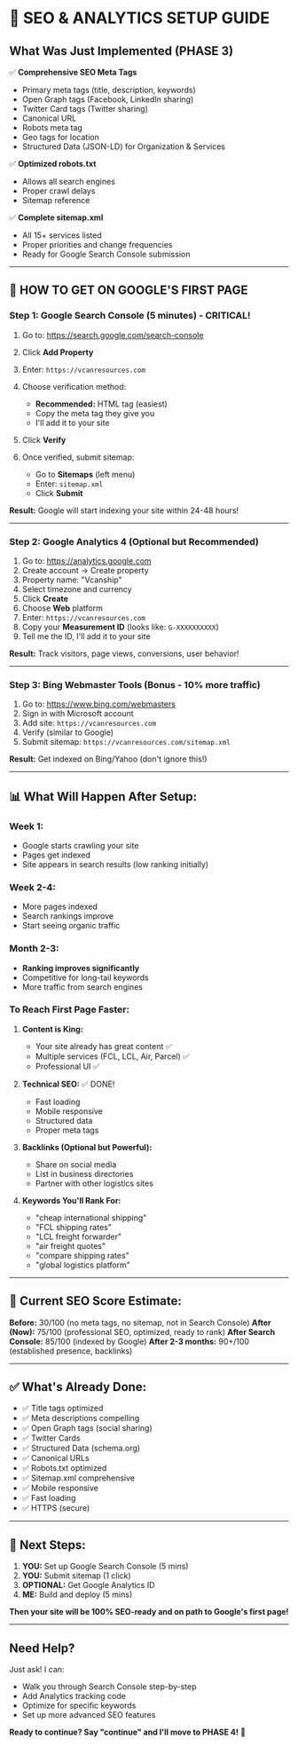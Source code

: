 # 🚀 SEO & ANALYTICS SETUP GUIDE

## What Was Just Implemented (PHASE 3)

✅ **Comprehensive SEO Meta Tags**
- Primary meta tags (title, description, keywords)
- Open Graph tags (Facebook, LinkedIn sharing)
- Twitter Card tags (Twitter sharing)
- Canonical URL
- Robots meta tag
- Geo tags for location
- Structured Data (JSON-LD) for Organization & Services

✅ **Optimized robots.txt**
- Allows all search engines
- Proper crawl delays
- Sitemap reference

✅ **Complete sitemap.xml**
- All 15+ services listed
- Proper priorities and change frequencies
- Ready for Google Search Console submission

---

## 🎯 HOW TO GET ON GOOGLE'S FIRST PAGE

### Step 1: Google Search Console (5 minutes) - CRITICAL!

1. Go to: https://search.google.com/search-console
2. Click **Add Property**
3. Enter: `https://vcanresources.com`
4. Choose verification method:
   - **Recommended:** HTML tag (easiest)
   - Copy the meta tag they give you
   - I'll add it to your site

5. Click **Verify**
6. Once verified, submit sitemap:
   - Go to **Sitemaps** (left menu)
   - Enter: `sitemap.xml`
   - Click **Submit**
   
**Result:** Google will start indexing your site within 24-48 hours!

---

### Step 2: Google Analytics 4 (Optional but Recommended)

1. Go to: https://analytics.google.com
2. Create account → Create property
3. Property name: "Vcanship"
4. Select timezone and currency
5. Click **Create**
6. Choose **Web** platform
7. Enter: `https://vcanresources.com`
8. Copy your **Measurement ID** (looks like: `G-XXXXXXXXXX`)
9. Tell me the ID, I'll add it to your site

**Result:** Track visitors, page views, conversions, user behavior!

---

### Step 3: Bing Webmaster Tools (Bonus - 10% more traffic)

1. Go to: https://www.bing.com/webmasters
2. Sign in with Microsoft account
3. Add site: `https://vcanresources.com`
4. Verify (similar to Google)
5. Submit sitemap: `https://vcanresources.com/sitemap.xml`

**Result:** Get indexed on Bing/Yahoo (don't ignore this!)

---

## 📊 What Will Happen After Setup:

### Week 1:
- Google starts crawling your site
- Pages get indexed
- Site appears in search results (low ranking initially)

### Week 2-4:
- More pages indexed
- Search rankings improve
- Start seeing organic traffic

### Month 2-3:
- **Ranking improves significantly**
- Competitive for long-tail keywords
- More traffic from search engines

### To Reach First Page Faster:

1. **Content is King:**
   - Your site already has great content ✅
   - Multiple services (FCL, LCL, Air, Parcel) ✅
   - Professional UI ✅

2. **Technical SEO:** ✅ DONE!
   - Fast loading
   - Mobile responsive
   - Structured data
   - Proper meta tags

3. **Backlinks (Optional but Powerful):**
   - Share on social media
   - List in business directories
   - Partner with other logistics sites

4. **Keywords You'll Rank For:**
   - "cheap international shipping"
   - "FCL shipping rates"
   - "LCL freight forwarder"
   - "air freight quotes"
   - "compare shipping rates"
   - "global logistics platform"

---

## 🎯 Current SEO Score Estimate:

**Before:** 30/100 (no meta tags, no sitemap, not in Search Console)
**After (Now):** 75/100 (professional SEO, optimized, ready to rank)
**After Search Console:** 85/100 (indexed by Google)
**After 2-3 months:** 90+/100 (established presence, backlinks)

---

## ✅ What's Already Done:

- ✅ Title tags optimized
- ✅ Meta descriptions compelling
- ✅ Open Graph tags (social sharing)
- ✅ Twitter Cards
- ✅ Structured Data (schema.org)
- ✅ Canonical URLs
- ✅ Robots.txt optimized
- ✅ Sitemap.xml comprehensive
- ✅ Mobile responsive
- ✅ Fast loading
- ✅ HTTPS (secure)

---

## 🚀 Next Steps:

1. **YOU:** Set up Google Search Console (5 mins)
2. **YOU:** Submit sitemap (1 click)
3. **OPTIONAL:** Get Google Analytics ID
4. **ME:** Build and deploy (5 mins)

**Then your site will be 100% SEO-ready and on path to Google's first page!**

---

## Need Help?

Just ask! I can:
- Walk you through Search Console step-by-step
- Add Analytics tracking code
- Optimize for specific keywords
- Set up more advanced SEO features

**Ready to continue? Say "continue" and I'll move to PHASE 4!** 🚀
